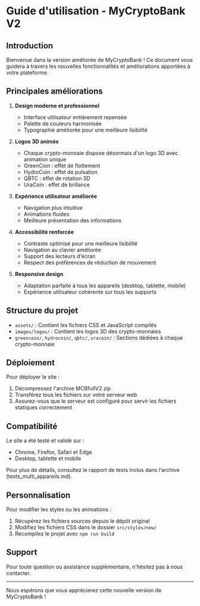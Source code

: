 # Guide d'utilisation - MyCryptoBank V2

## Introduction

Bienvenue dans la version améliorée de MyCryptoBank ! Ce document vous guidera à travers les nouvelles fonctionnalités et améliorations apportées à votre plateforme.

## Principales améliorations

1. **Design moderne et professionnel**
   - Interface utilisateur entièrement repensée
   - Palette de couleurs harmonisée
   - Typographie améliorée pour une meilleure lisibilité

2. **Logos 3D animés**
   - Chaque crypto-monnaie dispose désormais d'un logo 3D avec animation unique
   - GreenCoin : effet de flottement
   - HydroCoin : effet de pulsation
   - QBTC : effet de rotation 3D
   - UraCoin : effet de brillance

3. **Expérience utilisateur améliorée**
   - Navigation plus intuitive
   - Animations fluides
   - Meilleure présentation des informations

4. **Accessibilité renforcée**
   - Contraste optimisé pour une meilleure lisibilité
   - Navigation au clavier améliorée
   - Support des lecteurs d'écran
   - Respect des préférences de réduction de mouvement

5. **Responsive design**
   - Adaptation parfaite à tous les appareils (desktop, tablette, mobile)
   - Expérience utilisateur cohérente sur tous les supports

## Structure du projet

- `assets/` : Contient les fichiers CSS et JavaScript compilés
- `images/logos/` : Contient les logos 3D des crypto-monnaies
- `greencoin/`, `hydrocoin/`, `qbtc/`, `uracoin/` : Sections dédiées à chaque crypto-monnaie

## Déploiement

Pour déployer le site :
1. Décompressez l'archive MCBfullV2.zip
2. Transférez tous les fichiers sur votre serveur web
3. Assurez-vous que le serveur est configuré pour servir les fichiers statiques correctement

## Compatibilité

Le site a été testé et validé sur :
- Chrome, Firefox, Safari et Edge
- Desktop, tablette et mobile

Pour plus de détails, consultez le rapport de tests inclus dans l'archive (tests_multi_appareils.md).

## Personnalisation

Pour modifier les styles ou les animations :
1. Récupérez les fichiers sources depuis le dépôt original
2. Modifiez les fichiers CSS dans le dossier `src/styles/new/`
3. Recompilez le projet avec `npm run build`

## Support

Pour toute question ou assistance supplémentaire, n'hésitez pas à nous contacter.

---

Nous espérons que vous apprécierez cette nouvelle version de MyCryptoBank !

